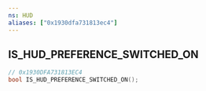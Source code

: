 ```yaml
---
ns: HUD
aliases: ["0x1930dfa731813ec4"]
---
```

## IS_HUD_PREFERENCE_SWITCHED_ON

```c
// 0x1930DFA731813EC4
bool IS_HUD_PREFERENCE_SWITCHED_ON();
```
